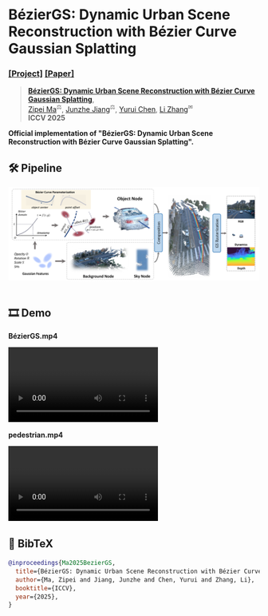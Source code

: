 # BézierGS: Dynamic Urban Scene Reconstruction with Bézier Curve Gaussian Splatting

### [[Project]]() [[Paper]](http://arxiv.org/abs/2506.22099) 

> [**BézierGS: Dynamic Urban Scene Reconstruction with Bézier Curve Gaussian Splatting**](http://arxiv.org/abs/2506.22099),            
> [Zipei Ma](https://xiao10ma.github.io/)<sup>⚖</sup>, [Junzhe Jiang](https://selfspin.github.io/)<sup>⚖</sup>, [Yurui Chen](https://github.com/fumore), [Li Zhang](https://lzrobots.github.io)<sup>✉</sup>  
> **ICCV 2025**

**Official implementation of "BézierGS: Dynamic Urban Scene Reconstruction with Bézier Curve Gaussian Splatting".** 

## 🛠️ Pipeline
<div align="center">
  <img src="assets/pipeline.png"/>
</div><br/>

## 🎞️ Demo

**BézierGS.mp4**

<video src="assets/BézierGS.mp4" controls="controls"></video>

**pedestrian.mp4**

<video src="assets/pedestrian.mp4" controls="controls"></video>

## 📜 BibTeX

``` bibtex
@inproceedings{Ma2025BezierGS,
  title={BézierGS: Dynamic Urban Scene Reconstruction with Bézier Curve Gaussian Splatting},
  author={Ma, Zipei and Jiang, Junzhe and Chen, Yurui and Zhang, Li},
  booktitle={ICCV},
  year={2025},
}
```
